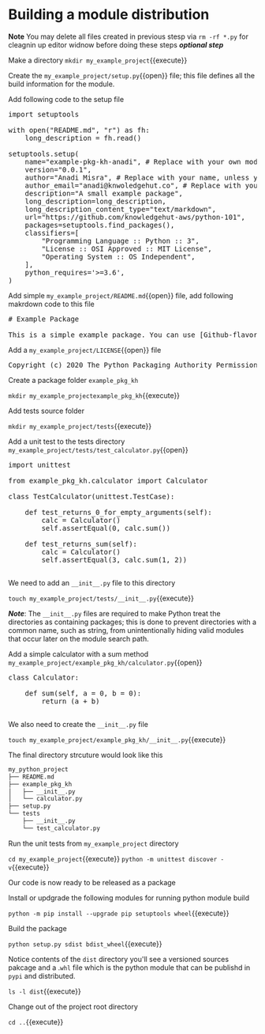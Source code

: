 # Building a module distribution

**Note** You may delete all files created in previous stesp via `rm -rf *.py` for cleagnin up editor widnow before doing these steps ***optional step***

Make a directory `mkdir my_example_project`{{execute}}

Create the `my_example_project/setup.py`{{open}} file; this file defines all the build information for the module.

Add following code to the setup file

<pre class="file" data-filename="my_example_project/setup.py" data-target="replace">
import setuptools

with open("README.md", "r") as fh:
    long_description = fh.read()

setuptools.setup(
    name="example-pkg-kh-anadi", # Replace with your own module name
    version="0.0.1",
    author="Anadi Misra", # Replace with your name, unless you wanna make me famous :-)
    author_email="anadi@knwoledgehut.co", # Replace with your email, or spam expose Bryan :-P
    description="A small example package",
    long_description=long_description,
    long_description_content_type="text/markdown",
    url="https://github.com/knowledgehut-aws/python-101",
    packages=setuptools.find_packages(),
    classifiers=[
        "Programming Language :: Python :: 3",
        "License :: OSI Approved :: MIT License",
        "Operating System :: OS Independent",
    ],
    python_requires='>=3.6',
)
</pre>

Add simple `my_example_project/README.md`{{open}} file, add following makrdown code to this file

<pre class="file" data-filename="my_example_project/README.md" data-target="replace">
# Example Package

This is a simple example package. You can use [Github-flavored Markdown](https://guides.github.com/features mastering-markdown/) to write your content.
</pre>

Add a `my_example_project/LICENSE`{{open}} file

<pre class="file" data-filename="my_example_project/LICENSE" data-target="replace">
Copyright (c) 2020 The Python Packaging Authority Permission is hereby granted, free of charge, to any person obtaining a copy of this software and associated documentation files (the "Software"), to deal in the Software without restriction, including without limitation the rights to use, copy, modify, merge, publish, distribute, sublicense, and/or sell copies of the Software, and to permit persons to whom the Software is furnished to do so, subject to the following conditions: The above copyright notice and this permission notice shall be included in all copies or substantial portions of the Software.THE SOFTWARE IS PROVIDED "AS IS", WITHOUT WARRANTY OF ANY KIND, EXPRESS OR IMPLIED, INCLUDING BUT NOT LIMITED TO THE WARRANTIES OF MERCHANTABILITY, FITNESS FOR A PARTICULAR PURPOSE AND NONINFRINGEMENT. IN NO EVENT SHALL THE AUTHORS OR COPYRIGHT HOLDERS BE LIABLE FOR ANY CLAIM, DAMAGES OR OTHER LIABILITY, WHETHER IN AN ACTION OF CONTRACT, TORT OR OTHERWISE, ARISING FROM, OUT OF OR IN CONNECTION WITH THE SOFTWARE OR THE USE OR OTHER DEALINGS IN THE SOFTWARE.
</pre>

Create a package folder `example_pkg_kh`

`mkdir my_example_projectexample_pkg_kh`{{execute}}

Add tests source folder

`mkdir my_example_project/tests`{{execute}}

Add a unit test to the tests directory `my_example_project/tests/test_calculator.py`{{open}}

<pre class="file" data-filename="my_example_project/tests/test_calculator.py" data-target="replace">
import unittest

from example_pkg_kh.calculator import Calculator

class TestCalculator(unittest.TestCase):
		
	def test_returns_0_for_empty_arguments(self):
		calc = Calculator()
		self.assertEqual(0, calc.sum())

	def test_returns_sum(self):
		calc = Calculator()
		self.assertEqual(3, calc.sum(1, 2))

</pre>

We need to add an `__init__.py` file to this directory

`touch my_example_project/tests/__init__.py`{{execute}}

***Note***: The `__init__.py` files are required to make Python treat the directories as containing packages; this is done to prevent directories with a common name, such as string, from unintentionally hiding valid modules that occur later on the module search path.

Add a simple calculator with a sum method `my_example_project/example_pkg_kh/calculator.py`{{open}}

<pre class="file" data-filename="my_example_project/example_pkg_kh/calculator.py" data-target="replace">
class Calculator:

    def sum(self, a = 0, b = 0):
        return (a + b)

</pre>

We also need to create the `__init__.py` file

`touch my_example_project/example_pkg_kh/__init__.py`{{execute}}

The final directory strcuture would look like this

```bash
my_python_project
├── README.md
├── example_pkg_kh
│   ├── __init__.py
│   └── calculator.py
├── setup.py
└── tests
    ├── __init__.py
    └── test_calculator.py
```

Run the unit tests from `my_example_project` directory

`cd my_example_project`{{execute}}
`python -m unittest discover -v`{{execute}}

Our code is now ready to be released as a package

Install or updgrade the following modules for running python module build

`python -m pip install --upgrade pip setuptools wheel`{{execute}}

Build the package

`python setup.py sdist bdist_wheel`{{execute}}

Notice contents of the `dist` directory you'll see a versioned sources pakcage and a .`whl` file which is the python module that can be publishd in `pypi` and distributed.

`ls -l dist`{{execute}}

Change out of the project root directory

`cd ..`{{execute}}
